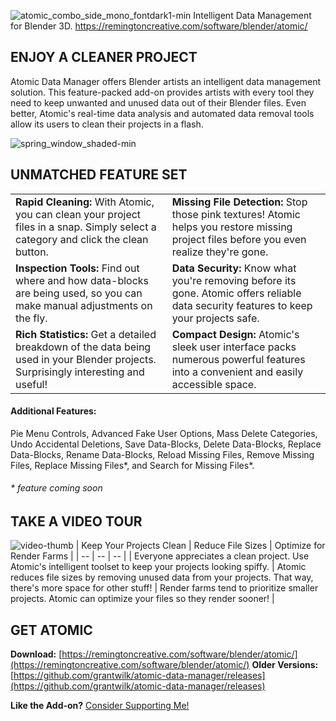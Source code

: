 

![atomic_combo_side_mono_fontdark1-min](https://remingtoncreative.com/wp-content/uploads/2019/07/atomic_combo_side_mono_fontdark1-min.png)
Intelligent Data Management for Blender 3D.
https://remingtoncreative.com/software/blender/atomic/


## ENJOY A CLEANER PROJECT
Atomic Data Manager offers Blender artists an intelligent data management solution.
This feature-packed add-on provides artists with every tool they need to keep unwanted and unused data out of their Blender files.
Even better, Atomic's real-time data analysis and automated data removal tools allow its users to clean their projects in a flash.

![spring_window_shaded-min](https://remingtoncreative.com/wp-content/uploads/2019/07/spring_window_shaded-min-uai-1440x810.jpg)

## UNMATCHED FEATURE SET

| |  |
|--|--|
|**Rapid Cleaning:** With Atomic, you can clean your project files in a snap. Simply select a category and click the clean button.|**Missing File Detection:** Stop those pink textures! Atomic helps you restore missing project files before you even realize they're gone.| 
|**Inspection Tools:** Find out where and how data-blocks are being used, so you can make manual adjustments on the fly.|**Data Security:** Know what you're removing before its gone. Atomic offers reliable data security features to keep your projects safe.|
|**Rich Statistics:** Get a detailed breakdown of the data being used in your Blender projects. Surprisingly interesting and useful!|**Compact Design:** Atomic's sleek user interface packs numerous powerful features into a convenient and easily accessible space.|

#### Additional Features:
Pie Menu Controls, Advanced Fake User Options, Mass Delete Categories, Undo Accidental Deletions, Save Data-Blocks, Delete Data-Blocks, Replace Data-Blocks, Rename Data-Blocks, Reload Missing Files, Remove Missing Files, Replace Missing Files*, and Search for Missing Files*.

###### \* feature coming soon

## TAKE A VIDEO TOUR
![video-thumb](https://remingtoncreative.com/wp-content/uploads/2019/07/spring_inspect_images-min.jpg)
| Keep Your Projects Clean | Reduce File Sizes | Optimize for Render Farms |
| -- | -- | -- |
| Everyone appreciates a clean project. Use Atomic's intelligent toolset to keep your projects looking spiffy. | Atomic reduces file sizes by removing unused data from your projects. That way, there's more space for other stuff! | Render farms tend to prioritize smaller projects. Atomic can optimize your files so they render sooner! |

## GET ATOMIC

**Download:** [https://remingtoncreative.com/software/blender/atomic/](https://remingtoncreative.com/software/blender/atomic/)
**Older Versions:** [https://github.com/grantwilk/atomic-data-manager/releases](https://github.com/grantwilk/atomic-data-manager/releases)


**Like the Add-on?**
[Consider Supporting Me!](https://remingtoncreative.com/support/)


